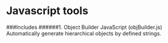 # Javascript tools

###Includes
######1. Object Builder JavaScript (objBuilder.js)
Automatically generate hierarchical objects by defined strings.
